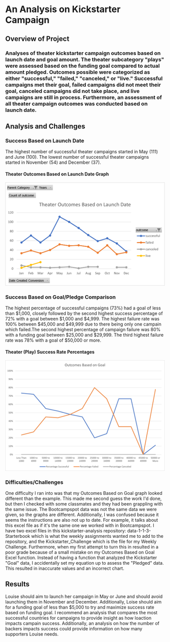 # An Analysis on Kickstarter Campaign
## Overview of Project
### Analyses of theater kickstarter campaign outcomes based on launch date and goal amount. The theater subcategory "plays" were assessed based on the funding goal compared to actual amount pledged. Outcomes possible were categorized as either "successful," "failed," "canceled," or "live." Successful campaigns met their goal, failed campaigns did not meet their goal, canceled campaigns did not take place, and live campaigns are still in process. Furthermore, an assessment of all theater campaign outcomes was conducted based on launch date.
## Analysis and Challenges
### Success Based on Launch Date
The highest number of successful theater campaigns started in May (111) and June (100). The lowest number of successful theater campaigns started in November (54) and December (37). 

#### Theater Outcomes Based on Launch Date Graph
![Theater Outcomes vs Launch Date](https://github.com/vanessacox333/kickstarter-analysis/blob/main/Resources/Theater_Outcomes_vs_LaunchDate2.png?raw=true)

### Success Based on Goal/Pledge Comparison 
The highest percentage of successful campaigns (73%) had a goal of less than $1,000, closely followed by the second highest success percentage of 72% with a goal between $1,000 and $4,999. The highest failure rate was 100% between $45,000 and $49,999 due to there being only one campain which failed.The second highest percentage of campaign failure was 80% with a funding goal between $25,000 and $29,999. The third highest failure rate was 78% with a goal of $50,000 or more.

#### Theater (Play) Success Rate Percentages
![Play Goal Vs Pledged](https://github.com/vanessacox333/kickstarter-analysis/blob/main/Resources/Outcome_vs_Goals.png?raw=true)

### Difficulties/Challenges
One difficulty I ran into was that my Outcomes Based on Goal graph looked different than the example. This made me second guess the work I'd done, but then I checked with some classmates and they had been grappling with the same issue. The Bootcampspot data was not the same data we were given, so the graphs are different. Additionally, I was confused because it seems the instructions are also not up to date. For example, it talks about this excel file as if it's the same one we worked with in Bootcampspot. I have two excel files in this kickstarter-analysis repository: data-1-1-3-Starterbook which is what the weekly assignments wanted me to add to the repository, and the Kickstarter_Challenge which is the file for my Weekly Challenge. Furthermore, when my first attempt to turn this in resulted in a poor grade because of a small mistake on my Outcomes Based on Goal Excel function. Instead of having a function that analyzed the Kickstarter "Goal" data, I accidentally set my equation up to assess the "Pledged" data. This resulted in inaccurate values and an incorrect chart.

## Results
Louise should aim to launch her campaign in May or June and should avoid launching them in November and December. Additionally, Loise should aim for a funding goal of less than $5,000 to try and maximize success rate based on funding goal. I recommend an analysis that compares the most successful countries for campaigns to provide insight as how loaction impacts campain success. Additionally, an analysis on how the number of backers impacts success could provide information on how many supporters Louise needs.

